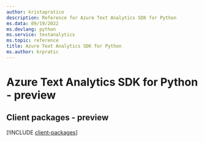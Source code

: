 ```yaml
---
author: kristapratico
description: Reference for Azure Text Analytics SDK for Python
ms.data: 09/19/2022
ms.devlang: python
ms.service: textanalytics
ms.topic: reference
title: Azure Text Analytics SDK for Python
ms.author: krpratic
---
```

# Azure Text Analytics SDK for Python - preview

## Client packages - preview
[!INCLUDE [client-packages](text-analytics-client-index.md)]